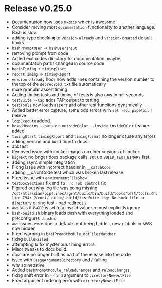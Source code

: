 # Release v0.25.0

- Documentation now uses `mkdocs` which is awesome
- Consider moving most `documentation` functionality to another language. Bash is slow.
- adding type checking to `version-already` and `version-created` default hooks
- `bashPromptUser` -> `bashUserInput`
- removing prompt from code
- Added exit codes directory for documentation, maybe
- documentation paths changed in source code
- `beginTiming` -> `timingStart`
- `reportTiming` -> `timingReport`
- `version-already` hook now adds lines containing the version number to the top of the `deprecated.txt` file automatically
- more granular assert timing
- Adding timing tests and timing of tests is also now in milliseconds
- `testSuite --tap` adds TAP output to testing
- `testTools` now loads `assert` and other test functions dynamically
- Added better error capture, some odd errors with `set -eou pipefail` I believe
- `loopExecute` added
- `boxedHeading --outside outsideColor --inside insideColor` feature added
- `timingStart`, `timingReport` and `timingFormat` no longer cause any errors
- adding version and build time to docs
- apk test
- Removed issue with docker images on older versions of docker
- `bigText` no longer does package calls, set up `BUILD_TEXT_BINARY` first
- adding rsync simple integration
- Fixing issue with incorrect handler in `__catchCode`
- adding __catchCode test which was broken last release
- Fixed issue with `environmentFileShow`
- `testDocSections` fix and `fg: no job control` fix
- Figured out why log file was going missing `/opt/atlassian/pipelines/agent/build/bin/build/tools/test/tools.sh: line 794: 2/root/.cache/.build/testSuite.log: No such file or directory` during test - bad redirect `2`
- `aws` fails if `PAGER` is set to a invalid value so must explicitly ignore
- `bash-build.sh` binary loads bash with everything loaded and preconfigures `.bashrc`
- `aws` issues were due to defaults not being hidden, new globals in AWS now hidden
- Fixed warning in `bashPromptModule_dotFilesWatcher`
- fixing `buildFailed`
- attempting to fix mysterious timing errors
- Minor tweaks to docs build.
- docs are no longer built as part of the release into the code
- issue with `usageArgumentDirectory` and `/` failing
- why so negative
- Added `bashPromptModule_reloadChanges` and `reloadChanges`
- fixing shift error in `--find` argument to `directoryNewestFile`
- Fixed argument ordering error with `directoryNewestFile`
